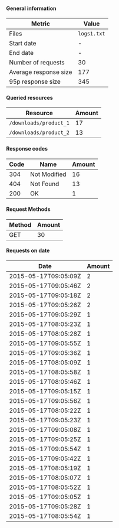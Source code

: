 #### General information
| Metric | Value |
| --- | --- |
| Files | `logs1.txt` |
| Start date | - |
| End date | - |
| Number of requests | 30 |
| Average response size | 177 |
| 95p response size | 345 |

#### Queried resources
| Resource | Amount |
| --- | --- |
| `/downloads/product_1` | 17 |
| `/downloads/product_2` | 13 |

#### Response codes
| Code | Name | Amount |
| --- | --- | --- |
| 304 | Not Modified | 16 |
| 404 | Not Found | 13 |
| 200 | OK | 1 |

#### Request Methods
| Method | Amount |
| --- | --- |
| GET | 30 |

#### Requests on date
| Date | Amount |
| --- | --- |
| 2015-05-17T09:05:09Z | 2 |
| 2015-05-17T09:05:46Z | 2 |
| 2015-05-17T09:05:18Z | 2 |
| 2015-05-17T09:05:26Z | 2 |
| 2015-05-17T09:05:29Z | 1 |
| 2015-05-17T08:05:23Z | 1 |
| 2015-05-17T08:05:28Z | 1 |
| 2015-05-17T09:05:55Z | 1 |
| 2015-05-17T09:05:36Z | 1 |
| 2015-05-17T08:05:09Z | 1 |
| 2015-05-17T08:05:58Z | 1 |
| 2015-05-17T08:05:46Z | 1 |
| 2015-05-17T09:05:15Z | 1 |
| 2015-05-17T09:05:56Z | 1 |
| 2015-05-17T08:05:22Z | 1 |
| 2015-05-17T09:05:23Z | 1 |
| 2015-05-17T09:05:08Z | 1 |
| 2015-05-17T09:05:25Z | 1 |
| 2015-05-17T09:05:54Z | 1 |
| 2015-05-17T09:05:42Z | 1 |
| 2015-05-17T08:05:19Z | 1 |
| 2015-05-17T08:05:07Z | 1 |
| 2015-05-17T08:05:52Z | 1 |
| 2015-05-17T09:05:05Z | 1 |
| 2015-05-17T09:05:28Z | 1 |
| 2015-05-17T08:05:54Z | 1 |


